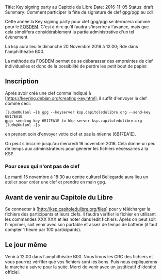 Title: Key signing party au Capitole du Libre
Date: 2016-11-05
Status: draft
Summary: Comment participer la fête de signature de clef gpg/pgp au cdl

Cette année la Key signing party pour clef gpg/pgp se deroulera comme pour le [FOSDEM](http://fosdem.org). C'est à dire qu'il faudra s'inscrire à l'avance, mais que cela simplifera considérablement la partie administrative d'un tel évènement.

La ksp aura lieu le dimanche 20 Novembre 2016 à 12:00; Rdv dans l'amphithéatre  B00.

La méthode du FOSDEM permet de se débarasser des empreintes de clef individuelles et donc de la possibilité de perdre les petit bout de papier.

## Inscription

Après avoir créé une clef comme indiqué à [https://keyring.debian.org/creating-key.html], il suffit d'envoyer la clef comme ceci:
```
[ludo@Oulanl ~]$ gpg --keyserver ksp.capitoledulibre.org --send-key 6B17EA1E
gpg: sending key 6B17EA1E to hkp server ksp.capitoledulibre.org
[ludo@Oulanl ~]$
```
en prenant soin d'envoyer votre clef et pas la mienne (6B17EA1E).

On peut s'inscrire jusqu'au mercredi 16 novembre 2016. Cela donne un peu de temps aux administrateurs pour générer les fichiers nécessaires à la KSP.

### Pour ceux qui n'ont pas de clef

Le mardi 15 novembre à 18:30 au centre culturel Bellegarde aura lieu un atelier pour créer une clef et prendre en main gpg.

## Avant de venir au Capitole du Libre

Se connecter à [http://ksp.capitoledulibre.org/files] pour y télécharger le fichiers des participants et leurs clefs.  Il faudra vérifier le fichier en utilisant les commandes XXX XXX et les noter dans ledit fichiers. Après on peut soit l'imprimer, soit venir avec son portable et assez de temps de batterie (il faut compter 1 heure par 100 participants).

## Le jour même 

Venir à 12:00 dans l'amphithéatre B00. Nous lirons les CRC des fichiers et vous pourrez vérfifer que vos fichiers sont les bons. Puis nous expliquerons la marche à suivre pour la suite. Merci de venir avec un justificatif d'identité officiel.


